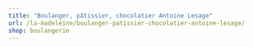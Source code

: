 ```yaml
---
title: "Boulanger, pâtissier, chocolatier Antoine Lesage"
url: /la-madeleine/boulanger-patissier-chocolatier-antoine-lesage/
shop: boulangerie
---
```

